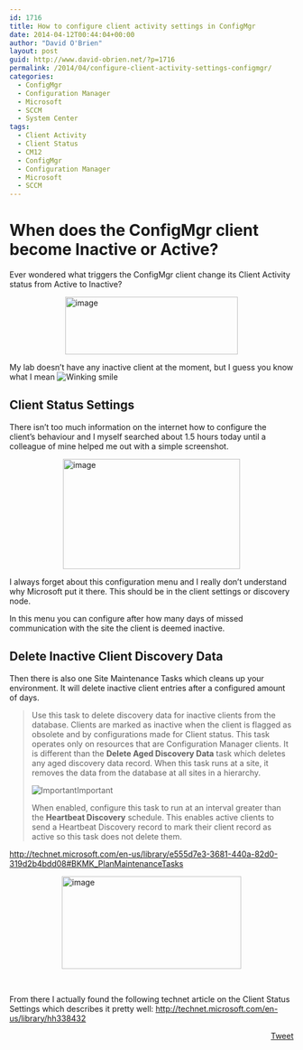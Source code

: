 ```yaml
---
id: 1716
title: How to configure client activity settings in ConfigMgr
date: 2014-04-12T00:44:04+00:00
author: "David O'Brien"
layout: post
guid: http://www.david-obrien.net/?p=1716
permalink: /2014/04/configure-client-activity-settings-configmgr/
categories:
  - ConfigMgr
  - Configuration Manager
  - Microsoft
  - SCCM
  - System Center
tags:
  - Client Activity
  - Client Status
  - CM12
  - ConfigMgr
  - Configuration Manager
  - Microsoft
  - SCCM
---
```

# When does the ConfigMgr client become Inactive or Active?

Ever wondered what triggers the ConfigMgr client change its Client Activity status from Active to Inactive?

<a href="http://www.david-obrien.net/wp-content/uploads/2014/04/image.png" onclick="_gaq.push(['_trackEvent', 'outbound-article', 'http://www.david-obrien.net/wp-content/uploads/2014/04/image.png', '']);" class="broken_link"><img style="background-image: none; float: none; padding-top: 0px; padding-left: 0px; margin-left: auto; display: block; padding-right: 0px; margin-right: auto; border: 0px;" title="image" alt="image" src="http://www.david-obrien.net/wp-content/uploads/2014/04/image_thumb.png" width="306" height="102" border="0" /></a>

My lab doesn’t have any inactive client at the moment, but I guess you know what I mean <img class="img-responsive wlEmoticon wlEmoticon-winkingsmile" style="border-style: none;" alt="Winking smile" src="http://www.david-obrien.net/wp-content/uploads/2014/04/wlEmoticon-winkingsmile.png" />

## Client Status Settings

There isn’t too much information on the internet how to configure the client’s behaviour and I myself searched about 1.5 hours today until a colleague of mine helped me out with a simple screenshot.

<a href="http://www.david-obrien.net/wp-content/uploads/2014/04/image1.png" onclick="_gaq.push(['_trackEvent', 'outbound-article', 'http://www.david-obrien.net/wp-content/uploads/2014/04/image1.png', '']);" class="broken_link"><img style="background-image: none; float: none; padding-top: 0px; padding-left: 0px; margin-left: auto; display: block; padding-right: 0px; margin-right: auto; border: 0px;" title="image" alt="image" src="http://www.david-obrien.net/wp-content/uploads/2014/04/image_thumb1.png" width="314" height="195" border="0" /></a>

I always forget about this configuration menu and I really don’t understand why Microsoft put it there. This should be in the client settings or discovery node.

In this menu you can configure after how many days of missed communication with the site the client is deemed inactive.

## Delete Inactive Client Discovery Data

Then there is also one Site Maintenance Tasks which cleans up your environment. It will delete inactive client entries after a configured amount of days.

> Use this task to delete discovery data for inactive clients from the database. Clients are marked as inactive when the client is flagged as obsolete and by configurations made for Client status. This task operates only on resources that are Configuration Manager clients. It is different than the **Delete Aged Discovery Data** task which deletes any aged discovery data record. When this task runs at a site, it removes the data from the database at all sites in a hierarchy.
> 
> ![Important](http://i.technet.microsoft.com/areas/global/content/clear.gif "Important")Important
> 
> When enabled, configure this task to run at an interval greater than the **Heartbeat Discovery** schedule. This enables active clients to send a Heartbeat Discovery record to mark their client record as active so this task does not delete them.

<a href="http://technet.microsoft.com/en-us/library/e555d7e3-3681-440a-82d0-319d2b4bdd08#BKMK_PlanMaintenanceTasks" onclick="_gaq.push(['_trackEvent', 'outbound-article', 'http://technet.microsoft.com/en-us/library/e555d7e3-3681-440a-82d0-319d2b4bdd08#BKMK_PlanMaintenanceTasks', 'http://technet.microsoft.com/en-us/library/e555d7e3-3681-440a-82d0-319d2b4bdd08#BKMK_PlanMaintenanceTasks']);" title="http://technet.microsoft.com/en-us/library/e555d7e3-3681-440a-82d0-319d2b4bdd08#BKMK_PlanMaintenanceTasks">http://technet.microsoft.com/en-us/library/e555d7e3-3681-440a-82d0-319d2b4bdd08#BKMK_PlanMaintenanceTasks</a>

<a href="http://www.david-obrien.net/wp-content/uploads/2014/04/image2.png" onclick="_gaq.push(['_trackEvent', 'outbound-article', 'http://www.david-obrien.net/wp-content/uploads/2014/04/image2.png', '']);" class="broken_link"><img style="background-image: none; float: none; padding-top: 0px; padding-left: 0px; margin-left: auto; display: block; padding-right: 0px; margin-right: auto; border: 0px;" title="image" alt="image" src="http://www.david-obrien.net/wp-content/uploads/2014/04/image_thumb2.png" width="318" height="164" border="0" /></a>

&nbsp;

From there I actually found the following technet article on the Client Status Settings which describes it pretty well: <a href="http://technet.microsoft.com/en-us/library/hh338432" onclick="_gaq.push(['_trackEvent', 'outbound-article', 'http://technet.microsoft.com/en-us/library/hh338432', 'http://technet.microsoft.com/en-us/library/hh338432']);" title="http://technet.microsoft.com/en-us/library/hh338432">http://technet.microsoft.com/en-us/library/hh338432</a> 

<div style="float: right; margin-left: 10px;">
  <a href="https://twitter.com/share" onclick="_gaq.push(['_trackEvent', 'outbound-article', 'https://twitter.com/share', 'Tweet']);" class="twitter-share-button" data-hashtags="Client+Activity,Client+Status,CM12,ConfigMgr,Configuration+Manager,Microsoft,SCCM" data-count="vertical" data-url="http://www.david-obrien.net/2014/04/configure-client-activity-settings-configmgr/">Tweet</a>
</div>

